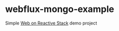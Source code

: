 # webflux-mongo-example
Simple [Web on Reactive Stack](https://docs.spring.io/spring-data/mongodb/docs/current/reference/html/#mongo.reactive) demo project



